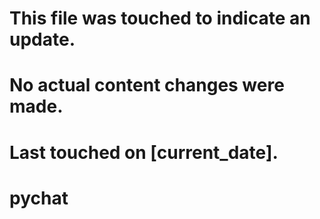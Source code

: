 # This file was touched to indicate an update.
# No actual content changes were made.
# Last touched on [current_date].
# pychat